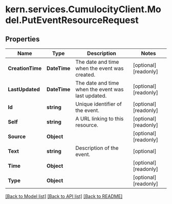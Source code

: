 # kern.services.CumulocityClient.Model.PutEventResourceRequest

## Properties

Name | Type | Description | Notes
------------ | ------------- | ------------- | -------------
**CreationTime** | **DateTime** | The date and time when the event was created. | [optional] [readonly] 
**LastUpdated** | **DateTime** | The date and time when the event was last updated. | [optional] [readonly] 
**Id** | **string** | Unique identifier of the event. | [optional] [readonly] 
**Self** | **string** | A URL linking to this resource. | [optional] [readonly] 
**Source** | **Object** |  | [optional] [readonly] 
**Text** | **string** | Description of the event. | [optional] 
**Time** | **Object** |  | [optional] [readonly] 
**Type** | **Object** |  | [optional] [readonly] 

[[Back to Model list]](../README.md#documentation-for-models) [[Back to API list]](../README.md#documentation-for-api-endpoints) [[Back to README]](../README.md)

